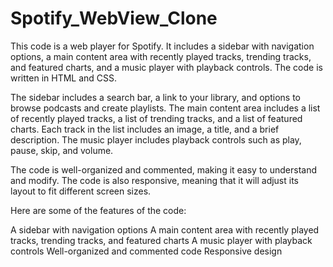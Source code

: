 # Spotify_WebView_Clone
This code is a web player for Spotify. It includes a sidebar with navigation options, a main content area with recently played tracks, trending tracks, and featured charts, and a music player with playback 
controls. The code is written in HTML and CSS.

The sidebar includes a search bar, a link to your library, and options to browse podcasts and create playlists. The main content area includes a list of recently played tracks, a list of trending tracks, and a list 
of featured charts. Each track in the list includes an image, a title, and a brief description. The music player includes playback controls such as play, pause, skip, and volume.

The code is well-organized and commented, making it easy to understand and modify. The code is also responsive, meaning that it will adjust its layout to fit different screen sizes.

Here are some of the features of the code:

A sidebar with navigation options
A main content area with recently played tracks, trending tracks, and featured charts
A music player with playback controls
Well-organized and commented code
Responsive design
